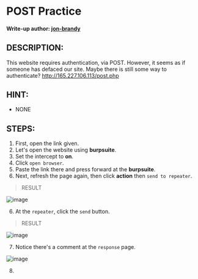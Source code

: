 # POST Practice
#### Write-up author: [jon-brandy](https://github.com/jon-brandy)
## DESCRIPTION:
This website requires authentication, via POST. However, it seems as if someone has defaced our site. Maybe there is still some way to authenticate? 
http://165.227.106.113/post.php
## HINT:
- NONE
## STEPS:
1. First, open the link given.
2. Let's open the website using **burpsuite**.
3. Set the intercept to **on**.
3. Click `open browser`.
4. Paste the link there and press forward at the **burpsuite**.
5. Next, refresh the page again, then click **action** then `send to repeater`.

> RESULT

![image](https://user-images.githubusercontent.com/70703371/195620204-7f7f43cc-abad-4ed0-91a4-b8ff7d0a6d2a.png)


6. At the `repeater`, click the `send` button.

> RESULT

![image](https://user-images.githubusercontent.com/70703371/195620396-a93925f5-2f1e-43d2-9070-03fd3d17656a.png)


7. Notice there's a comment at the `response` page.

![image](https://user-images.githubusercontent.com/70703371/195620500-736b6fdf-0118-4a52-8a14-525354512035.png)


8. 

